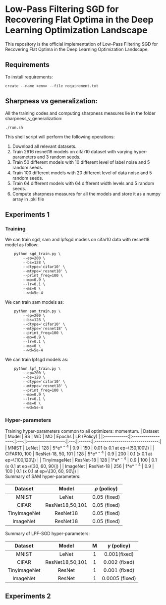 # Low-Pass Filtering SGD for Recovering Flat Optima in the Deep Learning Optimization Landscape

This repository is the official implementation of Low-Pass Filtering SGD for Recovering Flat Optima in the Deep Learning Optimization Landscape. 


## Requirements

To install requirements:

```setup
create --name <env> --file requirement.txt
```


## Sharpness vs generalization:

All the training codes and computing sharpness measures lie in the folder sharpness_v_generalization:

```train
./run.sh
```

This shell script will perform the following operations:
1. Download all relevant datasets.
2. Train 2916 resnet18 models on cifar10 dataset with varying hyper-parameters and 3 random seeds.
3. Train 50 different models with 10 different level of label noise and 5 random seeds.
4. Train 100 different models with 20 different level of data noise and 5 random seeds.
5. Train 64 different models with 64 different width levels and 5 random seeds.
6. Compute sharpness measures for all the models and store it as a numpy array in .pkl file 


## Experiments 1

### Training
We can train sgd, sam and lpfsgd models on cifar10 data with resnet18 model as follow:

```
	python sgd_train.py \
		--ep=200 \
		--bs=128 \
		--dtype='cifar10' \
		--mtype='resnet18' \
		--print_freq=100 \
		--mo=0.9 \
		--lr=0.1 \
		--ms=0 \
		--wd=5e-4
```

We can train sam models as:

```
	python sam_train.py \
		--ep=200 \
		--bs=128 \
		--dtype='cifar10' \
		--mtype='resnet18' \
		--print_freq=100 \
		--mo=0.9 \
		--lr=0.1 \
		--ms=0 \
		--wd=5e-4
```

We can train lpfsgd models as:

```
	python lpf_train.py \
		--ep=200 \
		--bs=128 \
		--dtype='cifar10' \
		--mtype='resnet18' \
		--print_freq=100 \
		--mo=0.9 \
		--lr=0.1 \
		--ms=0 \
		--wd=5e-4
```

### Hyper-parameters

<div id="tab:exp1_1">
Training hyper-parameters common to all optimizers:
momentum.
|   Dataset    |       Model        | BS  |         WD          | MO  | Epochs |           LR (Policy)            |
|:------------:|:------------------:|:---:|:-------------------:|:---:|:------:|:--------------------------------:|
|    MNIST     |       LeNet        | 128 | 5*e*<sup> − 4</sup> | 0.9 |  150   |  0.01 (x 0.1 at ep=\[50,100\])   |
| CIFAR10, 100 | ResNet-18, 50, 101 | 128 | 5*e*<sup> − 4</sup> | 0.9 |  200   |  0.1 (x 0.1 at ep=\[100,120\])   |
| TinyImageNet |     ResNet-18      | 128 | 1*e*<sup> − 4</sup> | 0.9 |  100   | 0.1 (x 0.1 at ep=\[30, 60, 90\]) |
|   ImageNet   |     ResNet-18      | 256 | 1*e*<sup> − 4</sup> | 0.9 |  100   | 0.1 (x 0.1 at ep=\[30, 60, 90\]) |


</div>

<div id="tab:exp1_2">
Summary of SAM hyper-parameters:

|   Dataset    |      Model      | *ρ* (policy) |
|:------------:|:---------------:|:------------:|
|    MNIST     |      LeNet      | 0.05 (fixed) |
|    CIFAR     | ResNet18,50,101 | 0.05 (fixed) |
| TinyImageNet |    ResNet18     | 0.05 (fixed) |
|   ImageNet   |    ResNet18     | 0.05 (fixed) |


</div>

<div id="tab:exp1_4">

Summary of LPF-SGD hyper-parameters:

|   Dataset    |      Model      |  M  |  *γ* (policy)  |
|:------------:|:---------------:|:---:|:--------------:|
|    MNIST     |      LeNet      |  1  |  0.001(fixed)  |
|    CIFAR     | ResNet18,50,101 |  1  | 0.002 (fixed)  |
| TinyImageNet |     ResNet      |  1  | 0.001 (fixed)  |
|   ImageNet   |     ResNet      |  1  | 0.0005 (fixed) |


</div>

## Experiments 2


